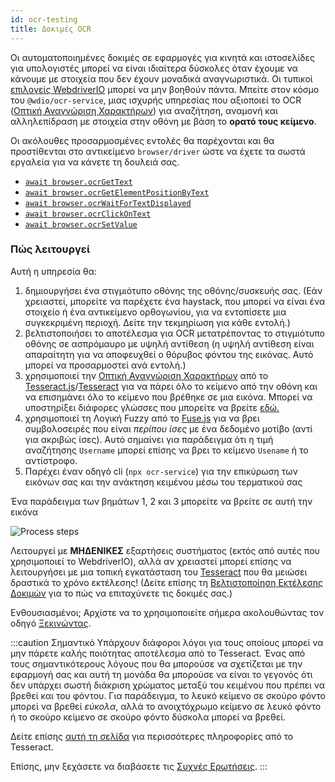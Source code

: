 ```yaml
---
id: ocr-testing
title: Δοκιμές OCR
---
```


Οι αυτοματοποιημένες δοκιμές σε εφαρμογές για κινητά και ιστοσελίδες για υπολογιστές μπορεί να είναι ιδιαίτερα δύσκολες όταν έχουμε να κάνουμε με στοιχεία που δεν έχουν μοναδικά αναγνωριστικά. Οι τυπικοί [επιλογείς WebdriverIO](https://webdriver.io/docs/selectors) μπορεί να μην βοηθούν πάντα. Μπείτε στον κόσμο του `@wdio/ocr-service`, μιας ισχυρής υπηρεσίας που αξιοποιεί το OCR ([Οπτική Αναγνώριση Χαρακτήρων](https://en.wikipedia.org/wiki/Optical_character_recognition)) για αναζήτηση, αναμονή και αλληλεπίδραση με στοιχεία στην οθόνη με βάση το **ορατό τους κείμενο**.

Οι ακόλουθες προσαρμοσμένες εντολές θα παρέχονται και θα προστίθενται στο αντικείμενο `browser/driver` ώστε να έχετε τα σωστά εργαλεία για να κάνετε τη δουλειά σας.

-   [`await browser.ocrGetText`](./ocr-get-text.md)
-   [`await browser.ocrGetElementPositionByText`](./ocr-get-element-position-by-text.md)
-   [`await browser.ocrWaitForTextDisplayed`](./ocr-wait-for-text-displayed.md)
-   [`await browser.ocrClickOnText`](./ocr-click-on-text.md)
-   [`await browser.ocrSetValue`](./ocr-set-value.md)

### Πώς λειτουργεί

Αυτή η υπηρεσία θα:

1. δημιουργήσει ένα στιγμιότυπο οθόνης της οθόνης/συσκευής σας. (Εάν χρειαστεί, μπορείτε να παρέχετε ένα haystack, που μπορεί να είναι ένα στοιχείο ή ένα αντικείμενο ορθογωνίου, για να εντοπίσετε μια συγκεκριμένη περιοχή. Δείτε την τεκμηρίωση για κάθε εντολή.)
1. βελτιστοποιήσει το αποτέλεσμα για OCR μετατρέποντας το στιγμιότυπο οθόνης σε ασπρόμαυρο με υψηλή αντίθεση (η υψηλή αντίθεση είναι απαραίτητη για να αποφευχθεί ο θόρυβος φόντου της εικόνας. Αυτό μπορεί να προσαρμοστεί ανά εντολή.)
1. χρησιμοποιεί την [Οπτική Αναγνώριση Χαρακτήρων](https://en.wikipedia.org/wiki/Optical_character_recognition) από το [Tesseract.js](https://github.com/naptha/tesseract.js)/[Tesseract](https://github.com/tesseract-ocr/tesseract) για να πάρει όλο το κείμενο από την οθόνη και να επισημάνει όλο το κείμενο που βρέθηκε σε μια εικόνα. Μπορεί να υποστηρίξει διάφορες γλώσσες που μπορείτε να βρείτε [εδώ.](https://tesseract-ocr.github.io/tessdoc/Data-Files-in-different-versions.html)
1. χρησιμοποιεί τη Λογική Fuzzy από το [Fuse.js](https://fusejs.io/) για να βρει συμβολοσειρές που είναι _περίπου ίσες_ με ένα δεδομένο μοτίβο (αντί για ακριβώς ίσες). Αυτό σημαίνει για παράδειγμα ότι η τιμή αναζήτησης `Username` μπορεί επίσης να βρει το κείμενο `Usename` ή το αντίστροφο.
1. Παρέχει έναν οδηγό cli (`npx ocr-service`) για την επικύρωση των εικόνων σας και την ανάκτηση κειμένου μέσω του τερματικού σας

Ένα παράδειγμα των βημάτων 1, 2 και 3 μπορείτε να βρείτε σε αυτή την εικόνα

![Process steps](/img/ocr/processing-steps.jpg)

Λειτουργεί με **ΜΗΔΕΝΙΚΕΣ** εξαρτήσεις συστήματος (εκτός από αυτές που χρησιμοποιεί το WebdriverIO), αλλά αν χρειαστεί μπορεί επίσης να λειτουργήσει με μια τοπική εγκατάσταση του [Tesseract](https://tesseract-ocr.github.io/tessdoc/) που θα μειώσει δραστικά το χρόνο εκτέλεσης! (Δείτε επίσης τη [Βελτιστοποίηση Εκτέλεσης Δοκιμών](#test-execution-optimization) για το πώς να επιταχύνετε τις δοκιμές σας.)

Ενθουσιασμένοι; Αρχίστε να το χρησιμοποιείτε σήμερα ακολουθώντας τον οδηγό [Ξεκινώντας](./getting-started).

:::caution Σημαντικό
Υπάρχουν διάφοροι λόγοι για τους οποίους μπορεί να μην πάρετε καλής ποιότητας αποτέλεσμα από το Tesseract. Ένας από τους σημαντικότερους λόγους που θα μπορούσε να σχετίζεται με την εφαρμογή σας και αυτή τη μονάδα θα μπορούσε να είναι το γεγονός ότι δεν υπάρχει σωστή διάκριση χρώματος μεταξύ του κειμένου που πρέπει να βρεθεί και του φόντου. Για παράδειγμα, το λευκό κείμενο σε σκούρο φόντο μπορεί να βρεθεί _εύκολα_, αλλά το ανοιχτόχρωμο κείμενο σε λευκό φόντο ή το σκούρο κείμενο σε σκούρο φόντο δύσκολα μπορεί να βρεθεί.

Δείτε επίσης [αυτή τη σελίδα](https://tesseract-ocr.github.io/tessdoc/ImproveQuality) για περισσότερες πληροφορίες από το Tesseract.

Επίσης, μην ξεχάσετε να διαβάσετε τις [Συχνές Ερωτήσεις](./ocr-faq).
:::